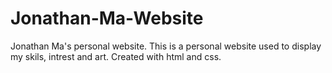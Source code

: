 # Jonathan-Ma-Website
Jonathan Ma's personal website.
This is a personal website used to display my skils, intrest and art. Created with html and css.
